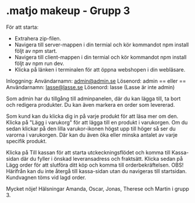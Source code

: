 # .matjo makeup - Grupp 3

För att starta: 
* Extrahera zip-filen.  
* Navigera till server-mappen i din termial och kör kommandot npm install följt av npm start.
* Navigera till client-mappen i din termial och kör kommandot npm install följt av npm run dev.
* Klicka på länken i terminalen för att öppna webshopen i din webläsare. 

Inloggning: 
Användarnamn: admin@admin.se
Lösenord: admin
== eller == 
Användarnamn: lasse@lasse.se
Lösenord: lasse
(Lasse är inte admin)

Som admin har du tillgång till adminpanelen, där du kan lägga till, ta bort och redigera produkter. 
Du kan även markera en order som levererad. 

Som kund kan du klicka dig in på varje produkt för att läsa mer om den. Klicka på "Lägg i varukorg" för att lägga till en produkt i varukorgen. 
Om du sedan klickar på den lilla varukor-ikonen högst upp till höger så ser du varorna i varukorgen. Där kan du även öka eller minska antalet av varje specifik produkt. 

Klicka på Till kassan för att starta utckeckningsflödet och komma till Kassa-sidan där du fyller i önskad leveransadress och fraktsätt. 
Klicka sedan på Lägg order för att slutföra ditt köp och komma till orderbekräftelsen. OBS! Härifrån kan du inte återgå till kassa-sidan utan du navigeras till startsidan. Kundvagnen töms vid lagd order. 

Mycket nöje! 
Hälsningar Amanda, Oscar, Jonas, Therese och Martin i grupp 3. 